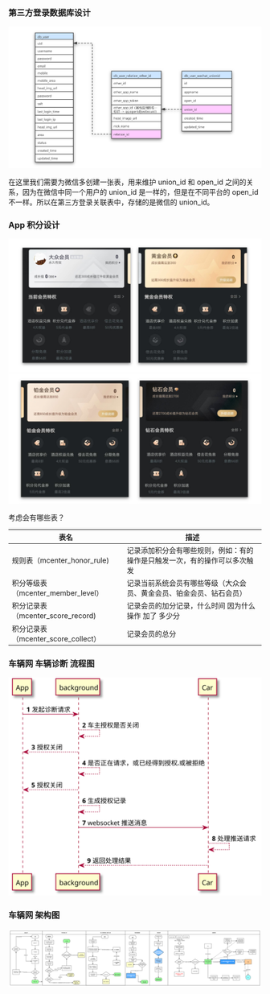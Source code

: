 ### 第三方登录数据库设计

![image-20200720201410395](../.vuepress/public/image-20200720201410395.png)

在这里我们需要为微信多创建一张表，用来维护 union_id 和 open_id 之间的关系，因为在微信中同一个用户的 union_id 是一样的，但是在不同平台的 open_id 不一样。所以在第三方登录关联表中，存储的是微信的 union_id。



### App 积分设计

<img src="../.vuepress/public/image-20200720205312878.png" alt="image-20200720205312878" style="zoom:50%;" />

<img src="../.vuepress/public/image-20200720205344332.png" alt="image-20200720205344332" style="zoom:50%;" />

考虑会有哪些表？

| 表名                                | 描述                                                         |
| ----------------------------------- | ------------------------------------------------------------ |
| 规则表（mcenter_honor_rule)         | 记录添加积分会有哪些规则，例如：有的操作是只触发一次，有的操作可以多次触发 |
| 积分等级表（mcenter_member_level）  | 记录当前系统会员有哪些等级（大众会员、黄金会员、铂金会员、钻石会员） |
| 积分记录表（mcenter_score_record)   | 记录会员的加分记录，什么时间 因为什么操作 加了 多少分        |
| 积分记录表（mcenter_score_collect） | 记录会员的总分                                               |





### 车辆网 车辆诊断 流程图





<img src="../.vuepress/public/诊断.svg" style="zoom:200%;" />





### 车辆网 架构图

<img src="../.vuepress/public/迅帮设备流程 5.0 考虑经销商和企业.png" style="zoom:200%;" />


